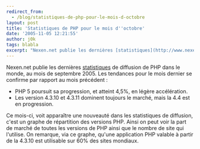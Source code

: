 ```yaml
---
redirect_from:
  - /blog/statistiques-de-php-pour-le-mois-d-octobre
layout: post
title: 'Statistiques de PHP pour le mois d''octobre'
date: '2005-11-05 12:21:55'
author: j0k
tags: blabla
excerpt: "Nexen.net publie les dernières [statistiques](http://www.nexen.net/interview/index.php?id=52) de diffusion de PHP dans le monde, au mois de septembre 2005."
---
```


Nexen.net publie les dernières [statistiques](http://www.nexen.net/interview/index.php?id=52) de diffusion de PHP dans le monde, au mois de septembre 2005.
Les tendances pour le mois dernier se confirme par rapport au mois précédent :
* PHP 5 poursuit sa progression, et atteint 4,5%, en légère accélération.
* Les version 4.3.10 et 4.3.11 dominent toujours le marché, mais la 4.4 est en progression.

Ce mois-ci, voit apparaître une nouveauté dans les statistiques de diffusion, c'est un graphe de répartition des versions PHP. Ainsi on peut voir la part de marché de toutes les versions de PHP ainsi que le nombre de site qui l'utilise. On remarque, via ce graphe, qu'une application PHP valable à partir de la 4.3.10 est utilisable sur 60% des sites mondiaux.
